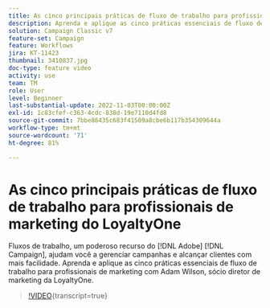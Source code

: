 ```yaml
---
title: As cinco principais práticas de fluxo de trabalho para profissionais de marketing do LoyaltyOne
description: Aprenda e aplique as cinco práticas essenciais de fluxo de trabalho para profissionais de marketing com Adam Wilson, sócio diretor de marketing da LoyaltyOne.
solution: Campaign Classic v7
feature-set: Campaign
feature: Workflows
jira: KT-11423
thumbnail: 3410837.jpg
doc-type: feature video
activity: use
team: TM
role: User
level: Beginner
last-substantial-update: 2022-11-03T00:00:00Z
exl-id: 1c83cfef-c363-4cdc-838d-19e7110d4fd8
source-git-commit: 7bbe86435c683f41509a8cbe6b117b354309644a
workflow-type: tm+mt
source-wordcount: '71'
ht-degree: 81%

---
```


# As cinco principais práticas de fluxo de trabalho para profissionais de marketing do LoyaltyOne

Fluxos de trabalho, um poderoso recurso do [!DNL Adobe] [!DNL Campaign], ajudam você a gerenciar campanhas e alcançar clientes com mais facilidade. Aprenda e aplique as cinco práticas essenciais de fluxo de trabalho para profissionais de marketing com Adam Wilson, sócio diretor de marketing da LoyaltyOne.

>[!VIDEO](https://video.tv.adobe.com/v/3448132?quality=12&learn=on&captions=por_br){transcript=true}
